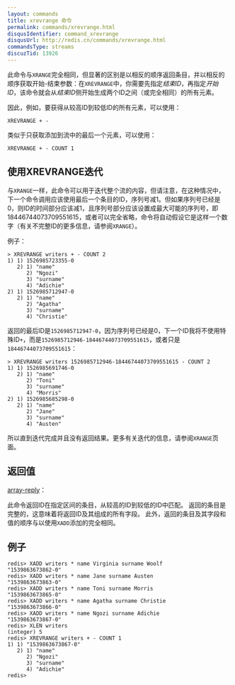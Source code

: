 ```yaml
---
layout: commands
title: xrevrange 命令
permalink: commands/xrevrange.html
disqusIdentifier: command_xrevrange
disqusUrl: http://redis.cn/commands/xrevrange.html
commandsType: streams
discuzTid: 13926
---
```


此命令与`XRANGE`完全相同，但显著的区别是以相反的顺序返回条目，并以相反的顺序获取开始-结束参数：在`XREVRANGE`中，你需要先指定*结束ID*，再指定*开始ID*，该命令就会从*结束ID*侧开始生成两个ID之间（或完全相同）的所有元素。

因此，例如，要获得从较高ID到较低ID的所有元素，可以使用：

    XREVRANGE + -

类似于只获取添加到流中的最后一个元素，可以使用：

    XREVRANGE + - COUNT 1

## 使用XREVRANGE迭代

与`XRANGE`一样，此命令可以用于迭代整个流的内容，但请注意，在这种情况中，下一个命令调用应该使用最后一个条目的ID，序列号减1。但如果序列号已经是0，则ID的时间部分应该减1，且序列号部分应该设置成最大可能的序列号，即18446744073709551615，或者可以完全省略，命令将自动假设它是这样一个数字（有关不完整ID的更多信息，请参阅`XRANGE`）。

例子：

```
> XREVRANGE writers + - COUNT 2
1) 1) 1526985723355-0
   2) 1) "name"
      2) "Ngozi"
      3) "surname"
      4) "Adichie"
2) 1) 1526985712947-0
   2) 1) "name"
      2) "Agatha"
      3) "surname"
      4) "Christie"
```

返回的最后ID是`1526985712947-0`，因为序列号已经是0，下一个ID我将不使用特殊ID`+`，而是`1526985712946-18446744073709551615`，或者只是`18446744073709551615`：

```
> XREVRANGE writers 1526985712946-18446744073709551615 - COUNT 2
1) 1) 1526985691746-0
   2) 1) "name"
      2) "Toni"
      3) "surname"
      4) "Morris"
2) 1) 1526985685298-0
   2) 1) "name"
      2) "Jane"
      3) "surname"
      4) "Austen"
```

所以直到迭代完成并且没有返回结果。更多有关迭代的信息，请参阅`XRANGE`页面。

## 返回值

[array-reply](/topics/protocol.html#array-reply)：


此命令返回ID在指定区间的条目，从较高的ID到较低的ID中匹配。
返回的条目是完整的，这意味着将返回ID及其组成的所有字段。
此外，返回的条目及其字段和值的顺序与以使用`XADD`添加的完全相同。

## 例子

	redis> XADD writers * name Virginia surname Woolf
	"1539863673862-0"
	redis> XADD writers * name Jane surname Austen
	"1539863673863-0"
	redis> XADD writers * name Toni surname Morris
	"1539863673865-0"
	redis> XADD writers * name Agatha surname Christie
	"1539863673866-0"
	redis> XADD writers * name Ngozi surname Adichie
	"1539863673867-0"
	redis> XLEN writers
	(integer) 5
	redis> XREVRANGE writers + - COUNT 1
	1) 1) "1539863673867-0"
	   2) 1) "name"
		  2) "Ngozi"
		  3) "surname"
		  4) "Adichie"
	redis> 